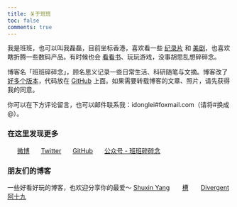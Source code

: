 ```yaml
---
title: 关于班班
toc: false
comments: true
---
```

我是班班，也可以叫我磊磊，目前坐标香港，喜欢看一些 [纪录片](/posts/546f324b/) 和 [美剧](/posts/f90d4bca)，也喜欢瞎折腾一些数码产品。有时候也会 [看看书](/books/)、玩玩游戏，没事胡思乱想碎碎念。

博客名「班班碎碎念」，顾名思义记录一些日常生活、科研随笔与文摘。博客改了[好多个版本](/posts/82ef8c2e/)，代码放在 [GitHub](https://github.com/lei2rock/blog) 上面。如果需要转载博客的文章、照片，请先获得我的同意。

你可以在下方评论留言，也可以邮件联系我：idonglei#foxmail.com（请将#换成@）。

### 在这里发现更多
　<i class="fa fa-fw fa-weibo"></i>&nbsp;&nbsp;[微博](https://weibo.com/prczdl "@班班_Dylan")
　<i class="fa fa-fw fa-twitter"></i>&nbsp;&nbsp;[Twitter](https://twitter.com/lei2rock "@lei2rock")
　<i class="fa fa-fw fa-github"></i>&nbsp;&nbsp;[GitHub](https://github.com/lei2rock "@lei2rock")
　<i class="fa fa-fw fa-weixin"></i>&nbsp;&nbsp;<a data-fancybox="gallery" href="/cloud/img/wechat_channel.jpg" title="@班班碎碎念">公众号 - 班班碎碎念</a>

### 朋友们的博客
一些好看好玩的博客，也欢迎分享你的最爱～
[Shuxin Yang](http://shuxinyang.com)　　[槽](https://miyehn.me/blog)　　[Divergent](http://dannii.cc)　　[阿十九](https://blog.ashijiu.com)
